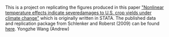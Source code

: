 This is a project on replicating the figures produced in this paper ["Nonlinear temperature effects indicate severedamages to U.S. crop yields under climate change"](https://www.pnas.org/doi/epdf/10.1073/pnas.0906865106) which is originally written in STATA. The published data and replication package from Schlenker and Roberst (2009) can be found [here]( https://www.dropbox.com/sh/kdmufjja1ow0j22/AABhm9NMlRMvAo5ZRgBiZWkIa?dl=0).
Yongzhe Wang (Andrew)
